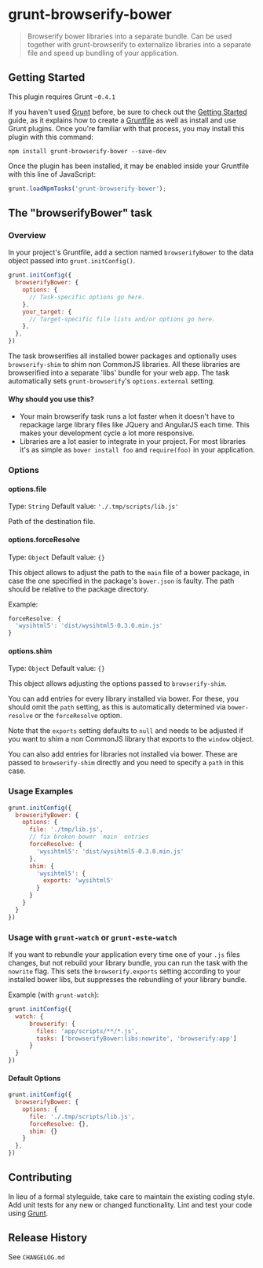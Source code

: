 # grunt-browserify-bower

> Browserify bower libraries into a separate bundle. Can be used
> together with grunt-browserify to externalize libraries into a
> separate file and speed up bundling of your application.

## Getting Started
This plugin requires Grunt `~0.4.1`

If you haven't used [Grunt](http://gruntjs.com/) before, be sure to check out the [Getting Started](http://gruntjs.com/getting-started) guide, as it explains how to create a [Gruntfile](http://gruntjs.com/sample-gruntfile) as well as install and use Grunt plugins. Once you're familiar with that process, you may install this plugin with this command:

```shell
npm install grunt-browserify-bower --save-dev
```

Once the plugin has been installed, it may be enabled inside your Gruntfile with this line of JavaScript:

```js
grunt.loadNpmTasks('grunt-browserify-bower');
```

## The "browserifyBower" task

### Overview
In your project's Gruntfile, add a section named `browserifyBower` to the data object passed into `grunt.initConfig()`.

```js
grunt.initConfig({
  browserifyBower: {
    options: {
      // Task-specific options go here.
    },
    your_target: {
      // Target-specific file lists and/or options go here.
    },
  },
})
```

The task browserifies all installed bower packages and optionally uses
`browserify-shim` to shim non CommonJS libraries. All these libraries
are browserified into a separate 'libs' bundle for your web app. The
task automatically sets `grunt-browserify`'s `options.external` setting.

#### Why should you use this?

* Your main browserify task runs a lot faster when it doesn't have to
repackage large library files like JQuery and AngularJS each time. This
makes your development cycle a lot more responsive.
* Libraries are a lot easier to integrate in your project. For most
libraries it's as simple as `bower install foo` and `require(foo)` in
your application.

### Options

#### options.file
Type: `String`
Default value: `'./.tmp/scripts/lib.js'`

Path of the destination file.

#### options.forceResolve
Type: `Object`
Default value: `{}`

This object allows to adjust the path to the `main` file of a bower
package, in case the one specified in the package's `bower.json` is
faulty. The path should be relative to the package directory.

Example:
```js
forceResolve: {
  'wysihtml5': 'dist/wysihtml5-0.3.0.min.js'
}
```

#### options.shim
Type: `Object`
Default value: `{}`

This object allows adjusting the options passed to `browserify-shim`.

You can add entries for every library installed via bower. For these,
you should omit the `path` setting, as this is automatically determined
via `bower-resolve` or the `forceResolve` option.

Note that the `exports` setting defaults to `null` and needs to be
adjusted if you want to shim a non CommonJS library that exports to
the `window` object.

You can also add entries for libraries not installed via bower. These
are passed to `browserify-shim` directly and you need to specify a
`path` in this case.

### Usage Examples
```js
grunt.initConfig({
  browserifyBower: {
    options: {
      file: './tmp/lib.js',
      // fix broken bower `main` entries
      forceResolve: {
        'wysihtml5': 'dist/wysihtml5-0.3.0.min.js'
      },
      shim: {
        'wysihtml5': {
          exports: 'wysihtml5'
        }
      }
    }
  }
})
```

### Usage with `grunt-watch` or `grunt-este-watch`

If you want to rebundle your application every time one of your `.js`
files changes, but not rebuild your library bundle, you can run the task
with the `nowrite` flag. This sets the `browserify.exports` setting
according to your installed bower libs, but suppresses the rebundling of
your library bundle.

Example (with `grunt-watch`):
```js
grunt.initConfig({
  watch: {
      browserify: {
        files: 'app/scripts/**/*.js',
        tasks: ['browserifyBower:libs:nowrite', 'browserify:app']
      }
  }
})
```

#### Default Options

```js
grunt.initConfig({
  browserifyBower: {
    options: {
      file: './.tmp/scripts/lib.js',
      forceResolve: {},
      shim: {}
    }
  },
})
```

## Contributing
In lieu of a formal styleguide, take care to maintain the existing coding style. Add unit tests for any new or changed functionality. Lint and test your code using [Grunt](http://gruntjs.com/).

## Release History
See `CHANGELOG.md`
